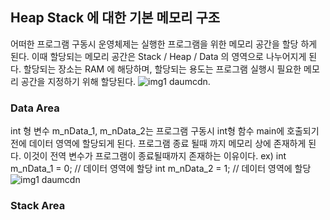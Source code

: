 ## Heap Stack 에 대한 기본 메모리 구조
어떠한 프로그램 구동시 운영체제는 실행한 프로그램을 위한 메모리 공간을 할당 하게 된다. 
이때 할당되는 메모리 공간은 Stack / Heap / Data 의 영역으로 나누어지게 된다.
할당되는 장소는 RAM 에 해당하며, 할당되는 용도는 프로그램 실행시 필요한 메모리 공간을 지정하기 위해 할당된다.
![img1 daumcdn](https://img1.daumcdn.net/thumb/R1280x0/?scode=mtistory2&fname=https%3A%2F%2Fblog.kakaocdn.net%2Fdn%2FbdhYIH%2FbtrE7wTmnC5%2FgTJ1JohuTRklTJHdMdeqLk%2Fimg.png).

### Data Area
int 형 변수 m_nData_1, m_nData_2는 프로그램 구동시 int형 함수 main에 호출되기 전에 데이터 영역에 할당되게 된다.
프로그램 종료 될때 까지 메모리 상에 존재하게 된다. 이것이 전역 변수가 프로그램이 종료될때까지 존재하는 이유이다.
ex)
int m_nData_1 = 0;  // 데이터 영역에 할당
int m_nData_2 = 1;  // 데이터 영역에 할당
![img1 daumcdn](https://img1.daumcdn.net/thumb/R1280x0/?scode=mtistory2&fname=https%3A%2F%2Fblog.kakaocdn.net%2Fdn%2Flcew1%2FbtrFdGBx4JL%2FKHb1rB2FUkkRxD3tceqgIK%2Fimg.png)

### Stack Area
